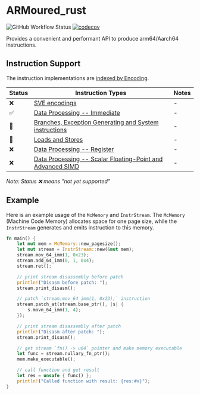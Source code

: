 # ARMoured_rust

![GitHub Workflow Status](https://img.shields.io/github/actions/workflow/status/jozott00/armoured_rust/tests.yml?logo=github&label=tests)
[![codecov](https://codecov.io/gh/Jozott00/ARMoured_rust/branch/main/graph/badge.svg?token=G3ZKEBKPEV)](https://codecov.io/gh/Jozott00/ARMoured_rust)

Provides a convenient and performant API to produce arm64/Aarch64 instructions.

## Instruction Support

The instruction implementations
are [indexed by Encoding](https://developer.arm.com/documentation/ddi0596/2021-12/Index-by-Encoding).

| Status | Instruction Types                                                                                                                                                                                          | Notes |
|--------|------------------------------------------------------------------------------------------------------------------------------------------------------------------------------------------------------------|-------|
| ❌      | [SVE encodings](https://developer.arm.com/documentation/ddi0596/2021-12/Index-by-Encoding/SVE-encodings?lang=en)                                                                                           | -     |
| ✅      | [Data Processing -- Immediate](https://developer.arm.com/documentation/ddi0596/2021-12/Index-by-Encoding/Data-Processing----Immediate?lang=en)                                                             | -     |
| 🚧     | [Branches, Exception Generating and System instructions](https://developer.arm.com/documentation/ddi0596/2021-12/Index-by-Encoding/Branches--Exception-Generating-and-System-instructions?lang=en)         | -     |
| 🚧     | [Loads and Stores](https://developer.arm.com/documentation/ddi0596/2021-12/Index-by-Encoding/Loads-and-Stores?lang=en)                                                                                     | -     |
| ❌      | [Data Processing -- Register](https://developer.arm.com/documentation/ddi0596/2021-12/Index-by-Encoding/Data-Processing----Register?lang=en)                                                               | -     |
| ❌      | [Data Processing -- Scalar Floating-Point and Advanced SIMD](https://developer.arm.com/documentation/ddi0596/2021-12/Index-by-Encoding/Data-Processing----Scalar-Floating-Point-and-Advanced-SIMD?lang=en) | -     |

*Note: Status ❌ means "not yet supported"*

## Example

Here is an example usage of the `McMemory` and `InstrStream`. The `McMemory` (Machine Code Memory) allocates space for
one page size, while the `InstrStream` generates and emits instruction to this memory.

```rust
fn main() {
    let mut mem = McMemory::new_pagesize();
    let mut stream = InstrStream::new(&mut mem);
    stream.mov_64_imm(1, 0x23);
    stream.add_64_imm(0, 1, 0x4);
    stream.ret();

    // print stream disassembly before patch
    println!("Disasm before patch: ");
    stream.print_disasm();

    // patch `stream.mov_64_imm(1, 0x23);` instruction
    stream.patch_at(stream.base_ptr(), |s| {
        s.movn_64_imm(1, 4);
    });

    // print stream disassembly after patch
    println!("Disasm after patch: ");
    stream.print_disasm();

    // get stream `fn() -> u64` pointer and make memory executable 
    let func = stream.nullary_fn_ptr();
    mem.make_executable();

    // call function and get result
    let res = unsafe { func() };
    println!("Called function with result: {res:#x}");
}
```